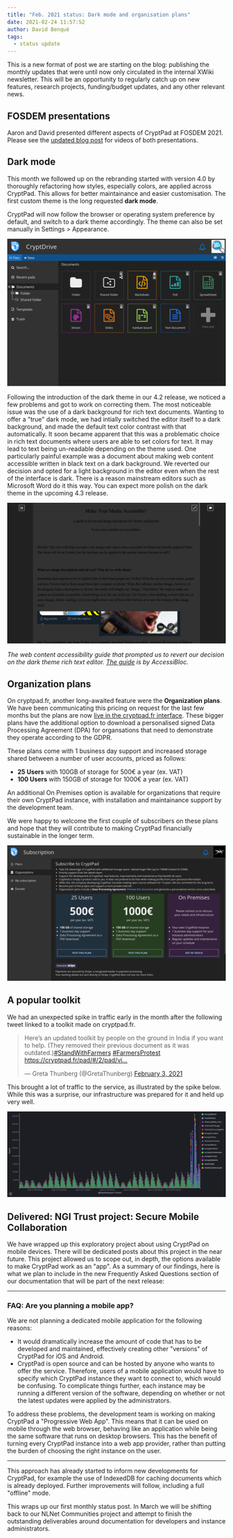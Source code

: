 ```yaml
---
title: "Feb. 2021 status: Dark mode and organisation plans"
date: 2021-02-24 11:57:52
author: David Benqué
tags:
  - status update
---
```


This is a new format of post we are starting on the blog: publishing the monthly updates that were until now only circulated in the internal XWiki newsletter. This will be an opportunity to regularly catch up on new features, research projects, funding/budget updates, and any other relevant news.

## FOSDEM presentations

Aaron and David presented different aspects of CryptPad at FOSDEM 2021. Please see the [updated blog post](https://blog.cryptpad.fr/2021/02/03/CryptPad-at-FOSDEM-2021/) for videos of both presentations.

## Dark mode

This month we followed up on the rebranding started with version 4.0 by thoroughly refactoring how styles, especially colors, are applied across CryptPad. This allows for better maintainance and easier customisation. The first custom theme is the long requested **dark mode**.

CryptPad will now follow the browser or operating system preference by default, and switch to a dark theme accordingly. The theme can also be set manually in Settings > Appearance.

![The CryptDrive in dark mode](/images/dark-drive.png)

Following the introduction of the dark theme in our 4.2 release, we noticed a few problems and got to work on correcting them. The most noticeable issue was the use of a dark background for rich text documents. Wanting to offer a "true" dark mode, we had intially switched the editor itself to a dark background, and made the default text color contrast with that automatically. It soon became apparent that this was a problematic choice in rich text documents where users are able to set colors for text. It may lead to text being un-readable depending on the theme used. One particularly painful example was a document about making web content accessible written in black text on a dark background. We reverted our decision and opted for a light background in the editor even when the rest of the interface is dark. There is a reason mainstream editors such as Microsoft Word do it this way. You can expect more polish on the dark theme in the upcoming 4.3 release.

![Web accessibility guide shown with black text on a dark background](/images/dark-shame.png)

*The web content accessibility guide that prompted us to revert our decision on the dark theme rich text editor. [The guide](https://cryptpad.fr/pad/#/2/pad/view/nOPkDL0nzbEi1DXnpEED0nqORBPF6pqS3SOUrKBqV9o/embed/) is by AccessiBloc.*


## Organization plans

On cryptpad.fr, another long-awaited feature were the **Organization plans**. We have been communicating this pricing on request for the last few months but the plans are now [live in the cryptpad.fr interface](https://cryptpad.fr/accounts/#org). These bigger plans have the additional option to download a personalised signed Data Processing Agreement (DPA) for organsations that need to demonstrate they operate according to the GDPR.

These plans come with 1 business day support and increased storage shared between a number of user accounts, priced as follows: 

- **25 Users** with 100GB of storage for 500€ a year (ex. VAT)
- **100 Users** with 150GB of storage for 1000€ a year (ex. VAT)

An additional On Premises option is available for organizations that require their own CryptPad instance, with installation and maintainance support by the development team. 

We were happy to welcome the first couple of subscribers on these plans and hope that they will contribute to making CryptPad financially sustainable in the longer term.

![The new organization plans on cryptpad.fr in dark mode.](/images/dark-accounts.png)


## A popular toolkit

We had an unexpected spike in traffic early in the month after the following tweet linked to a toolkit made on cryptpad.fr.

<blockquote class="twitter-tweet"><p lang="en" dir="ltr">Here’s an updated toolkit by people on the ground in India if you want to help. (They removed their previous document as it was outdated.)<a href="https://twitter.com/hashtag/StandWithFarmers">#StandWithFarmers</a> <a href="https://twitter.com/hashtag/FarmersProtest">#FarmersProtest</a> <a href="https://cryptpad.fr/pad/#/2/pad/view/ehTz+drfKPwi4fP5dn0mivwVCKhwNe7OD1YHDiBUj0Y/">https://cryptpad.fr/pad/#/2/pad/vi...</a></p>&mdash; Greta Thunberg (@GretaThunberg) <a href="https://twitter.com/GretaThunberg/status/1357054451769606147">February 3, 2021</a></blockquote>

This brought a lot of traffic to the service, as illustrated by the spike below. While this was a surprise, our infrastructure was prepared for it and held up very well.

![graph showing a big spike in visits to CryptPad.fr](/images/greta-stonks.png)

## Delivered: NGI Trust project: Secure Mobile Collaboration

We have wrapped up this exploratory project about using CryptPad on mobile devices. There will be dedicated posts about this project in the near future. This project allowed us to scope out, in depth, the options available to make CryptPad work as an "app". As a summary of our findings, here is what we plan to include in the new Frequently Asked Questions section of our documentation that will be part of the next release: 

---

### FAQ: Are you planning a mobile app? 

We are not planning a dedicated mobile application for the following reasons:
- It would dramatically increase the amount of code that has to be developed and maintained, effectively creating other "versions" of CryptPad for iOS and Android.
- CryptPad is open source and can be hosted by anyone who wants to offer the service. Therefore, users of a mobile application would have to specify which CryptPad instance they want to connect to, which would be confusing. To complicate things further, each instance may be running a different version of the software, depending on whether or not the latest updates were applied by the administrators.  

To address these problems, the development team is working on making CryptPad a "Progressive Web App". This means that it can be used on mobile through the web browser, behaving like an application while being the same software that runs on desktop browsers. This has the benefit of turning every CryptPad instance into a web app provider, rather than putting the burden of choosing the right instance on the user.

---

This approach has already started to inform new developments for CryptPad, for example the use of IndexedDB for caching documents which is already deployed. Further improvements will follow, including a full "offline" mode. 


This wraps up our first monthly status post. In March we will be shifting back to our NLNet Communities project and attempt to finish the outstanding deliverables around documentation for developers and instance administrators. 

